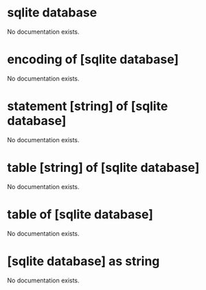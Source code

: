 # sqlite database

No documentation exists.

# encoding of [sqlite database]

No documentation exists.

# statement [string] of [sqlite database]

No documentation exists.

# table [string] of [sqlite database]

No documentation exists.

# table of [sqlite database]

No documentation exists.

# [sqlite database] as string

No documentation exists.

